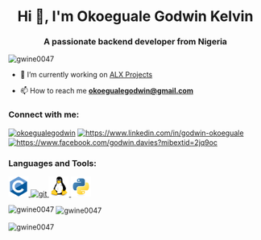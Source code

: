 <h1 align="center">Hi 👋, I'm Okoeguale Godwin Kelvin</h1>
<h3 align="center">A passionate backend developer from Nigeria</h3>

<p align="left"> <img src="https://komarev.com/ghpvc/?username=gwine0047&label=Profile%20views&color=0e75b6&style=flat" alt="gwine0047" /> </p>

- 🔭 I’m currently working on [ALX Projects](https://intranet.alxswe.com/projects)

- 📫 How to reach me **okoegualegodwin@gmail.com**

<h3 align="left">Connect with me:</h3>
<p align="left">
<a href="https://twitter.com/okoegualegodwin" target="blank"><img align="center" src="https://raw.githubusercontent.com/rahuldkjain/github-profile-readme-generator/master/src/images/icons/Social/twitter.svg" alt="okoegualegodwin" height="30" width="40" /></a>
<a href="https://linkedin.com/in/https://www.linkedin.com/in/godwin-okoeguale" target="blank"><img align="center" src="https://raw.githubusercontent.com/rahuldkjain/github-profile-readme-generator/master/src/images/icons/Social/linked-in-alt.svg" alt="https://www.linkedin.com/in/godwin-okoeguale" height="30" width="40" /></a>
<a href="https://fb.com/https://www.facebook.com/godwin.davies?mibextid=2jq9oc" target="blank"><img align="center" src="https://raw.githubusercontent.com/rahuldkjain/github-profile-readme-generator/master/src/images/icons/Social/facebook.svg" alt="https://www.facebook.com/godwin.davies?mibextid=2jq9oc" height="30" width="40" /></a>
</p>

<h3 align="left">Languages and Tools:</h3>
<p align="left"> <a href="https://www.cprogramming.com/" target="_blank" rel="noreferrer"> <img src="https://raw.githubusercontent.com/devicons/devicon/master/icons/c/c-original.svg" alt="c" width="40" height="40"/> </a> <a href="https://git-scm.com/" target="_blank" rel="noreferrer"> <img src="https://www.vectorlogo.zone/logos/git-scm/git-scm-icon.svg" alt="git" width="40" height="40"/> </a> <a href="https://www.linux.org/" target="_blank" rel="noreferrer"> <img src="https://raw.githubusercontent.com/devicons/devicon/master/icons/linux/linux-original.svg" alt="linux" width="40" height="40"/> </a> <a href="https://www.python.org" target="_blank" rel="noreferrer"> <img src="https://raw.githubusercontent.com/devicons/devicon/master/icons/python/python-original.svg" alt="python" width="40" height="40"/> </a> </p>

<p><img align="left" src="https://github-readme-stats.vercel.app/api/top-langs?username=gwine0047&show_icons=true&locale=en&layout=compact" alt="gwine0047" /></p>

<p>&nbsp;<img align="center" src="https://github-readme-stats.vercel.app/api?username=gwine0047&show_icons=true&locale=en" alt="gwine0047" /></p>

<p><img align="center" src="https://github-readme-streak-stats.herokuapp.com/?user=gwine0047&" alt="gwine0047" /></p>
